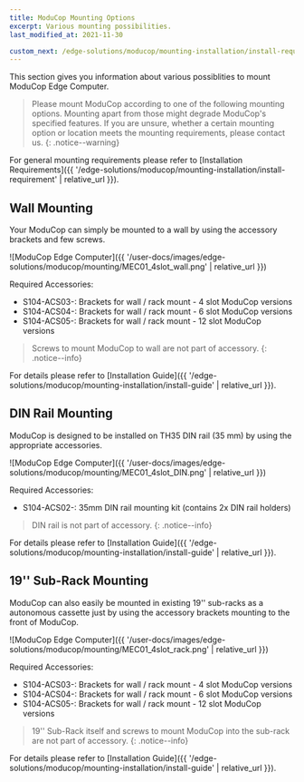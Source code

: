 ```yaml
---
title: ModuCop Mounting Options
excerpt: Various mounting possibilities.
last_modified_at: 2021-11-30

custom_next: /edge-solutions/moducop/mounting-installation/install-requirement/
---
```



This section gives you information about various possiblities to mount ModuCop Edge Computer. 

> Please mount ModuCop according to one of the following mounting options. Mounting apart from those might degrade ModuCop's specified features. If you are unsure, whether a certain mounting option or location meets the mounting requirements, please contact us.
{: .notice--warning}
 

For general mounting requirements please refer to [Installation Requirements]({{ '/edge-solutions/moducop/mounting-installation/install-requirement' | relative_url }}).

## Wall Mounting
Your ModuCop can simply be mounted to a wall by using the accessory brackets and few screws. 

![ModuCop Edge Computer]({{ '/user-docs/images/edge-solutions/moducop/mounting/MEC01_4slot_wall.png' | relative_url }})

Required Accessories:
* S104-ACS03-:  Brackets for wall / rack mount - 4 slot ModuCop versions
* S104-ACS04-:  Brackets for wall / rack mount - 6 slot ModuCop versions
* S104-ACS05-:  Brackets for wall / rack mount - 12 slot ModuCop versions

> Screws to mount ModuCop to wall are not part of accessory. 
{: .notice--info}

For details please refer to [Installation Guide]({{ '/edge-solutions/moducop/mounting-installation/install-guide' | relative_url }}).

## DIN Rail Mounting
ModuCop is designed to be installed on TH35 DIN rail (35 mm) by using the appropriate accessories.

![ModuCop Edge Computer]({{ '/user-docs/images/edge-solutions/moducop/mounting/MEC01_4slot_DIN.png' | relative_url }})

Required Accessories:
* S104-ACS02-:    35mm DIN rail mounting kit (contains 2x DIN rail holders)

> DIN rail is not part of accessory. 
{: .notice--info}

For details please refer to [Installation Guide]({{ '/edge-solutions/moducop/mounting-installation/install-guide' | relative_url }}).

## 19'' Sub-Rack Mounting

ModuCop can also easily be mounted in existing 19'' sub-racks as a autonomous cassette just by using the accessory brackets mounting to the front of ModuCop. 

![ModuCop Edge Computer]({{ '/user-docs/images/edge-solutions/moducop/mounting/MEC01_4slot_rack.png' | relative_url }})

Required Accessories:
* S104-ACS03-:  Brackets for wall / rack mount - 4 slot ModuCop versions
* S104-ACS04-:  Brackets for wall / rack mount - 6 slot ModuCop versions
* S104-ACS05-:  Brackets for wall / rack mount - 12 slot ModuCop versions

> 19'' Sub-Rack itself and screws to mount ModuCop into the sub-rack are not part of accessory.
{: .notice--info}

For details please refer to [Installation Guide]({{ '/edge-solutions/moducop/mounting-installation/install-guide' | relative_url }}).




